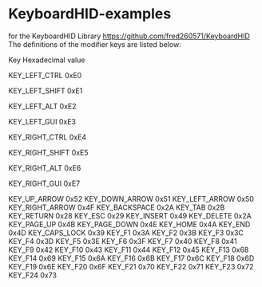 # KeyboardHID-examples
for the KeyboardHID Library
https://github.com/fred260571/KeyboardHID
The definitions of the modifier keys are listed below:

Key 	Hexadecimal value

KEY_LEFT_CTRL   0xE0

KEY_LEFT_SHIFT    0xE1

KEY_LEFT_ALT    0xE2

KEY_LEFT_GUI    0xE3

KEY_RIGHT_CTRL    0xE4

KEY_RIGHT_SHIFT   0xE5

KEY_RIGHT_ALT   0xE6

KEY_RIGHT_GUI   0xE7

KEY_UP_ARROW    0x52
KEY_DOWN_ARROW    0x51
KEY_LEFT_ARROW    0x50
KEY_RIGHT_ARROW   0x4F
KEY_BACKSPACE   0x2A
KEY_TAB       0x2B
KEY_RETURN      0x28
KEY_ESC       0x29
KEY_INSERT      0x49
KEY_DELETE      0x2A
KEY_PAGE_UP     0x4B
KEY_PAGE_DOWN   0x4E
KEY_HOME      0x4A
KEY_END       0x4D
KEY_CAPS_LOCK   0x39
KEY_F1        0x3A
KEY_F2        0x3B
KEY_F3        0x3C
KEY_F4        0x3D
KEY_F5        0x3E
KEY_F6        0x3F
KEY_F7        0x40
KEY_F8        0x41
KEY_F9        0x42
KEY_F10       0x43
KEY_F11       0x44
KEY_F12       0x45
KEY_F13       0x68
KEY_F14       0x69
KEY_F15       0x6A
KEY_F16       0x6B
KEY_F17       0x6C
KEY_F18       0x6D
KEY_F19       0x6E
KEY_F20       0x6F
KEY_F21       0x70
KEY_F22       0x71
KEY_F23       0x72
KEY_F24       0x73

